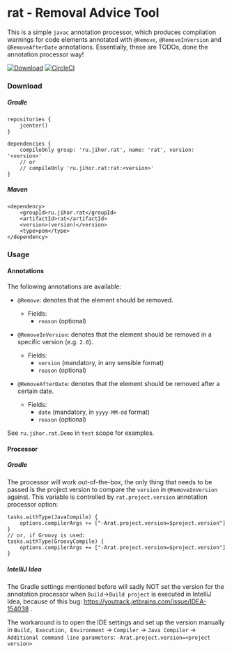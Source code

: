 # rat - Removal Advice Tool
This is a simple `javac` annotation processor, which produces compilation warnings for code elements annotated with `@Remove`, `@RemoveInVersion` and `@RemoveAfterDate` annotations.
Essentially, these are TODOs, done the annotation processor way!

[![Download](https://api.bintray.com/packages/jihor/maven/rat/images/download.svg)](https://bintray.com/jihor/maven/rat/_latestVersion)
[![CircleCI](https://circleci.com/gh/jihor/rat/tree/master.svg?style=shield)](https://circleci.com/gh/jihor/rat/tree/master)

### Download
##### Gradle
```
repositories {
    jcenter()
}

dependencies {
    compileOnly group: 'ru.jihor.rat', name: 'rat', version: '<version>'
    // or
    // compileOnly 'ru.jihor.rat:rat:<version>'
}
```
##### Maven
```
<dependency>
    <groupId>ru.jihor.rat</groupId>
    <artifactId>rat</artifactId>
    <version>(version)</version>
    <type>pom</type>
</dependency>
```

### Usage
#### Annotations
The following annotations are available:
- `@Remove`: denotes that the element should be removed. 
    - Fields: 
        - `reason` (optional) 
- `@RemoveInVersion`: denotes that the element should be removed in a specific version (e.g. `2.0`). 
   
    - Fields: 
        - `version` (mandatory, in any sensible format)
        - `reason` (optional) 
- `@RemoveAfterDate`: denotes that the element should be removed after a certain date.
    - Fields: 
        - `date` (mandatory, in `yyyy-MM-dd` format)
        - `reason` (optional) 

See `ru.jihor.rat.Demo` in `test` scope for examples.

#### Processor
##### Gradle
The processor will work out-of-the-box, the only thing that needs to be passed is the project version to compare the `version` in `@RemoveInVersion` against.
This variable is controlled by `rat.project.version` annotation processor option:
```
tasks.withType(JavaCompile) {
    options.compilerArgs += ["-Arat.project.version=$project.version"]
}
// or, if Groovy is used:
tasks.withType(GroovyCompile) {
    options.compilerArgs += ["-Arat.project.version=$project.version"]
}
```
##### IntelliJ Idea
The Gradle settings mentioned before will sadly NOT set the version for the annotation processor when `Build`&rarr;`Build project` is executed in IntelliJ Idea, because of this bug: https://youtrack.jetbrains.com/issue/IDEA-154038 .

The workaround is to open the IDE settings and set up the version manually in `Build, Execution, Environment` -> `Compiler` -> `Java Compiler` -> `Additional command line parameters`: `-Arat.project.version=<project version>`